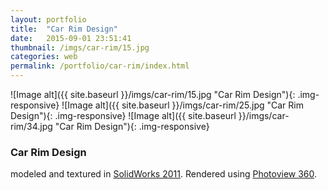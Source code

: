 ```yaml
---
layout: portfolio
title:  "Car Rim Design"
date:   2015-09-01 23:51:41
thumbnail: /imgs/car-rim/15.jpg
categories: web
permalink: /portfolio/car-rim/index.html
---
```


![Image alt]({{ site.baseurl }}/imgs/car-rim/15.jpg "Car Rim Design"){: .img-responsive}
![Image alt]({{ site.baseurl }}/imgs/car-rim/25.jpg "Car Rim Design"){: .img-responsive}
![Image alt]({{ site.baseurl }}/imgs/car-rim/34.jpg "Car Rim Design"){: .img-responsive}


### Car Rim Design

modeled and textured in [SolidWorks 2011][solidworks]. Rendered using [Photoview 360][photoview].


[solidworks]:     http://www.solidworks.com/
[photoview]:      http://www.solidworks.com/sw/products/3d-cad/photoview-360.htm

